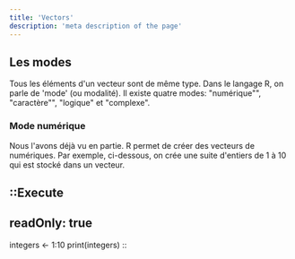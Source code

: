 ```yaml
---
title: 'Vectors'
description: 'meta description of the page'
---
```


## Les modes

Tous les éléments d'un vecteur sont de même type. Dans le langage R, on parle de 'mode' (ou modalité). Il existe quatre modes: "numérique"", "caractère"", "logique" et "complexe".

### Mode numérique

Nous l'avons déjà vu en partie. R permet de créer des vecteurs de numériques. Par exemple, ci-dessous, on crée une suite d'entiers de 1 à 10 qui est stocké dans un vecteur.

::Execute
---
readOnly: true
---
integers <- 1:10
print(integers)
::